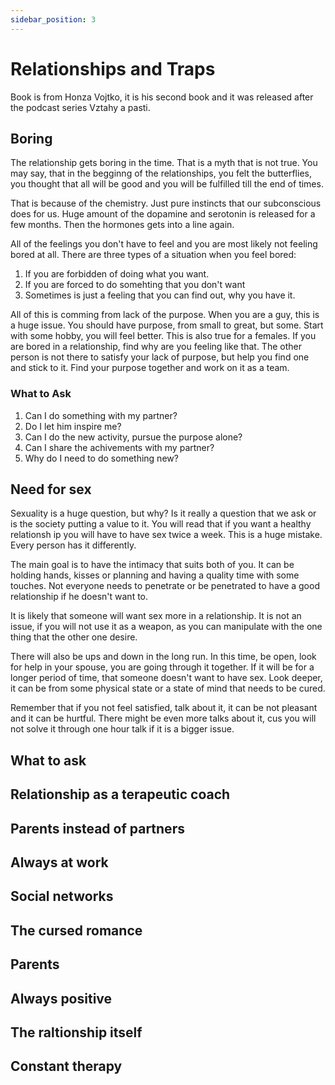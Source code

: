 ```yaml
---
sidebar_position: 3
---
```


# Relationships and Traps

Book is from Honza Vojtko, it is his second book and it was 
released after the podcast series Vztahy a pasti.

## Boring

The relationship gets boring in the time. That is a myth that is not true.
You may say, that in the begginng of the relationships, you felt the butterflies,
you thought that all will be good and you will be fulfilled till the end of times.

That is because of the chemistry. Just pure instincts that our subconscious does 
for us. Huge amount of the dopamine and serotonin is released for a few months.
Then the hormones gets into a line again.

All of the feelings you don't have to feel and you are most likely not feeling bored at all.
There are three types of a situation when you feel bored:
1. If you are forbidden of doing what you want.
2. If you are forced to do somehting that you don't want
3. Sometimes is just a feeling that you can find out, why you have it.

All of this is comming from lack of the purpose. When you are a guy,
this is a huge issue. You should have purpose, from small to great, but some.
Start with some hobby, you will feel better. This is also true for a 
females. If you are bored in a relationship, find why are you feeling like that.
The other person is not there to satisfy your lack of purpose, but help you 
find one and stick to it. Find your purpose together and work on it as a team.

### What to Ask

1. Can I do something with my partner?
2. Do I let him inspire me?
3. Can I do the new activity, pursue the purpose alone?
4. Can I share the achivements with my partner?
5. Why do I need to do something new? 
   

## Need for sex

Sexuality is a huge question, but why? Is it really a question that we ask or is the 
society putting a value to it. You will read that if you want a healthy relationsh ip 
you will have to have sex twice a week. This is a huge mistake. Every person has it
differently. 

The main goal is to have the intimacy that suits both of you. It can be holding hands,
kisses or planning and having a quality time with some touches. Not everyone needs to
penetrate or be penetrated to have a good relationship if he doesn't want to.

It is likely that someone will want sex more in a relationship. It is not an issue,
if you will not use it as a weapon, as you can manipulate with the one thing that 
the other one desire. 

There will also be ups and down in the long run. In this time, be open, look for help 
in your spouse, you are going through it together. If it will be for a longer period 
of time, that someone doesn't want to have sex. Look deeper, it can be from some 
physical state or a state of mind that needs to be cured.

Remember that if you not feel satisfied, talk about it, it can be not pleasant and it can 
be hurtful. There might be even more talks about it, cus you will not solve it through one
hour talk if it is a bigger issue.

## What to ask

## Relationship as a terapeutic coach

## Parents instead of partners

## Always at work

## Social networks

## The cursed romance

## Parents

## Always positive

## The raltionship itself

## Constant therapy



